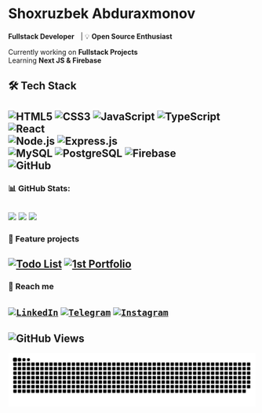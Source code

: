  #  **Shoxruzbek Abduraxmonov**  

**Fullstack Developer**ㅤ| 💡 **Open Source Enthusiast**  

Currently working on **Fullstack Projects**  
Learning **Next JS & Firebase**  

## 🛠 Tech Stack  

![HTML5](https://img.shields.io/badge/HTML5-%23000000.svg?style=for-the-badge&logo=html5&logoColor=white)
![CSS3](https://img.shields.io/badge/CSS3-%23000000.svg?style=for-the-badge&logo=css3&logoColor=white)
![JavaScript](https://img.shields.io/badge/JavaScript-%23000000.svg?style=for-the-badge&logo=javascript&logoColor=white)
![TypeScript](https://img.shields.io/badge/TypeScript-%23000000.svg?style=for-the-badge&logo=typescript&logoColor=white)
![React](https://img.shields.io/badge/React-%23000000.svg?style=for-the-badge&logo=react&logoColor=white)  
![Node.js](https://img.shields.io/badge/Node.js-%23000000.svg?style=for-the-badge&logo=node.js&logoColor=white) 
![Express.js](https://img.shields.io/badge/Express.js-%23000000.svg?style=for-the-badge&logo=express&logoColor=white)   
![MySQL](https://img.shields.io/badge/MySQL-%23000000.svg?style=for-the-badge&logo=mysql&logoColor=white)
![PostgreSQL](https://img.shields.io/badge/PostgreSQL-%23000000.svg?style=for-the-badge&logo=postgresql&logoColor=white)
![Firebase](https://img.shields.io/badge/Firebase-000000?style=for-the-badge&logo=firebase&logoColor=white)  
![GitHub](https://img.shields.io/badge/GitHub-%23000000.svg?style=for-the-badge&logo=github&logoColor=white)  
-  
### 📊 GitHub Stats:
![](https://github-readme-streak-stats.herokuapp.com/?user=ashokhruzbek&theme=dark&background=000000&ring=ffffff&fire=2f7feb&currStreakLabel=2f7feb&sideLabels=2f7feb&dates=ffffff&hide_border=true)
![](https://github-readme-stats.vercel.app/api?username=ashokhruzbek&bg_color=000000&title_color=2f7feb&text_color=ffffff&icon_color=ffffff&border_color=000000&include_all_commits=true&count_private=false)
![](https://github-readme-stats.vercel.app/api/top-langs/?username=ashokhruzbek&layout=compact&bg_color=000000&title_color=ffffff&text_color=ffffff&border_color=000000)
-
### 📂 Feature projects
[![Todo List](https://img.shields.io/badge/Todo%20List-%E2%86%92-000000?style=for-the-badge&logo=github)](https://todo-list-sandy-delta-63.vercel.app/)
[![1st Portfolio](https://img.shields.io/badge/1st%20Portfolio-%E2%86%92-000000?style=for-the-badge&logo=github)](https://my-first-portfolio-dun.vercel.app/)
-
### 🔗 Reach me
<code>[![LinkedIn](https://img.shields.io/badge/LinkedIn-%23000000?style=flat&logo=linkedIn&logoColor=white)](https://www.linkedin.com/in/ashokhruzbek)</code>
<code>[![Telegram](https://img.shields.io/badge/Telegram-%23000000?style=flat&logo=telegram&logoColor=white)](https://t.me/ashokhruzbek)</code>
<code>[![Instagram](https://img.shields.io/badge/Instagram-%23000000?style=flat&logo=instagram&logoColor=white)](https://www.instagram.com/a.shokhruzbek)</code>  
-  
  
![GitHub Views](https://komarev.com/ghpvc/?username=ashokhruzbek&label=GitHub%20Profile%20Views&color=000000&style=flat)
-
![Snake animation](https://raw.githubusercontent.com/Platane/snk/output/github-contribution-grid-snake-dark.svg)
